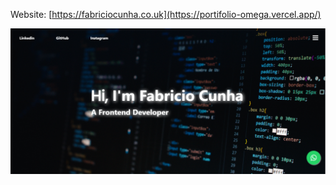 Website: [https://fabriciocunha.co.uk](https://portifolio-omega.vercel.app/)


<img src="./src/assets/images/front-page.PNG" alt="front page">
